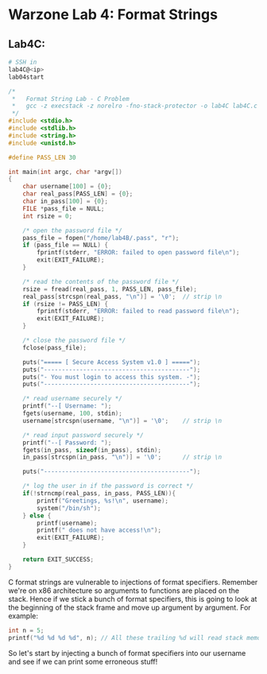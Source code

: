 # Warzone Lab 4: Format Strings

## Lab4C:

```bash
# SSH in
lab4C@<ip>
lab04start
```

```C
/*
 *   Format String Lab - C Problem
 *   gcc -z execstack -z norelro -fno-stack-protector -o lab4C lab4C.c
 */
#include <stdio.h>
#include <stdlib.h>
#include <string.h>
#include <unistd.h>

#define PASS_LEN 30

int main(int argc, char *argv[])
{
    char username[100] = {0};
    char real_pass[PASS_LEN] = {0};
    char in_pass[100] = {0};
    FILE *pass_file = NULL;
    int rsize = 0;

    /* open the password file */
    pass_file = fopen("/home/lab4B/.pass", "r");
    if (pass_file == NULL) {
        fprintf(stderr, "ERROR: failed to open password file\n");
        exit(EXIT_FAILURE);
    }

    /* read the contents of the password file */
    rsize = fread(real_pass, 1, PASS_LEN, pass_file);
    real_pass[strcspn(real_pass, "\n")] = '\0';  // strip \n
    if (rsize != PASS_LEN) {
        fprintf(stderr, "ERROR: failed to read password file\n");
        exit(EXIT_FAILURE);
    }

    /* close the password file */
    fclose(pass_file);

    puts("===== [ Secure Access System v1.0 ] =====");
    puts("-----------------------------------------");
    puts("- You must login to access this system. -");
    puts("-----------------------------------------");

    /* read username securely */
    printf("--[ Username: ");
    fgets(username, 100, stdin);
    username[strcspn(username, "\n")] = '\0';    // strip \n

    /* read input password securely */
    printf("--[ Password: ");
    fgets(in_pass, sizeof(in_pass), stdin);
    in_pass[strcspn(in_pass, "\n")] = '\0';      // strip \n

    puts("-----------------------------------------");

    /* log the user in if the password is correct */
    if(!strncmp(real_pass, in_pass, PASS_LEN)){
        printf("Greetings, %s!\n", username);
        system("/bin/sh");
    } else {
        printf(username);
        printf(" does not have access!\n");
        exit(EXIT_FAILURE);
    }

    return EXIT_SUCCESS;
}
```

C format strings are vulnerable to injections of format specifiers. Remember we're on x86 architecture so arguments to functions are placed on the stack. Hence if we stick a bunch of format specifiers, this is going to look at the beginning of the stack frame and move up argument by argument. For example:

```C
int n = 5;
printf("%d %d %d %d", n); // All these trailing %d will read stack memory
```

So let's start by injecting a bunch of format specifiers into our username and see if we can print some erroneous stuff!


